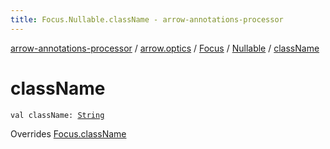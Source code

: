 ```yaml
---
title: Focus.Nullable.className - arrow-annotations-processor
---
```


[arrow-annotations-processor](../../../index.html) / [arrow.optics](../../index.html) / [Focus](../index.html) / [Nullable](index.html) / [className](./class-name.html)

# className

`val className: `[`String`](https://kotlinlang.org/api/latest/jvm/stdlib/kotlin/-string/index.html)

Overrides [Focus.className](../class-name.html)

